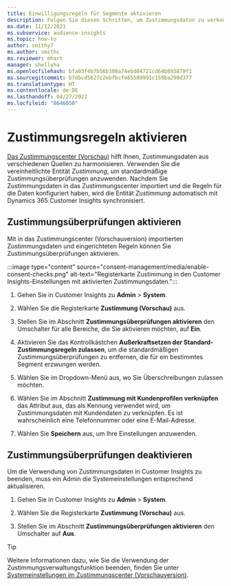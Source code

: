 ```yaml
---
title: Einwilligungsregeln für Segmente aktivieren
description: Folgen Sie diesen Schritten, um Zustimmungsdaten zu verknüpfen und Zustimmungsprüfungen in Dynamics 365 Customer Insights zu aktivieren. Ein Administrator kann auch Einwilligungsprüfungen deaktivieren.
ms.date: 11/12/2021
ms.subservice: audience-insights
ms.topic: how-to
author: smithy7
ms.author: smithc
ms.reviewer: mhart
manager: shellyha
ms.openlocfilehash: bfa03f4b7b56b300a74ebd04721cd64b893879f1
ms.sourcegitcommit: b7dbcd5627c2ebfbcfe65589991c159ba290d377
ms.translationtype: HT
ms.contentlocale: de-DE
ms.lasthandoff: 04/27/2022
ms.locfileid: "8646050"
---
```

# <a name="activate-consent-rules"></a>Zustimmungsregeln aktivieren

[Das Zustimmungscenter (Vorschau)](consent-management/overview.md) hilft Ihnen, Zustimmungsdaten aus verschiedenen Quellen zu harmonisieren. Verwenden Sie die vereinheitlichte Entität *Zustimmung*, um standardmäßige Zustimmungsüberprüfungen anzuwenden. Nachdem Sie Zustimmungsdaten in das Zustimmungscenter importiert und die Regeln für die Daten konfiguriert haben, wird die Entität *Zustimmung* automatisch mit Dynamics 365 Customer Insights synchronisiert.

## <a name="enable-consent-checks"></a>Zustimmungsüberprüfungen aktivieren

Mit in das Zustimmungscenter (Vorschauversion) importierten Zustimmungsdaten und eingerichteten Regeln können Sie Zustimmungsüberprüfungen aktivieren. 

:::image type="content" source="consent-management/media/enable-consent-checks.png" alt-text="Registerkarte Zustimmung in den Customer Insights-Einstellungen mit aktivierten Zustimmungsdaten.":::

1. Gehen Sie in Customer Insights zu **Admin** > **System**.

1. Wählen Sie die Registerkarte **Zustimmung (Vorschau)** aus.

1. Stellen Sie im Abschnitt **Zustimmungsüberprüfungen aktivieren** den Umschalter für alle Bereiche, die Sie aktivieren möchten, auf **Ein**.

1. Aktivieren Sie das Kontrollkästchen **Außerkraftsetzen der Standard-Zustimmungsregeln zulassen**, um die standardmäßigen Zustimmungsüberprüfungen zu entfernen, die für ein bestimmtes Segment erzwungen werden. 

1. Wählen Sie im Dropdown-Menü aus, wo Sie Überschreibungen zulassen möchten.     

1. Wählen Sie im Abschnitt **Zustimmung mit Kundenprofilen verknüpfen** das Attribut aus, das als Kennung verwendet wird, um Zustimmungsdaten mit Kundendaten zu verknüpfen. Es ist wahrscheinlich eine Telefonnummer oder eine E-Mail-Adresse. 

1. Wählen Sie **Speichern** aus, um Ihre Einstellungen anzuwenden.

## <a name="disable-consent-checks"></a>Zustimmungsüberprüfungen deaktivieren

Um die Verwendung von Zustimmungsdaten in Customer Insights zu beenden, muss ein Admin die Systemeinstellungen entsprechend aktualisieren.

1. Gehen Sie in Customer Insights zu **Admin** > **System**.

1. Wählen Sie die Registerkarte **Zustimmung (Vorschau)** aus.

1. Stellen Sie im Abschnitt **Zustimmungsüberprüfungen aktivieren** den Umschalter auf **Aus**.

> [!TIP]
> Weitere Informationen dazu, wie Sie die Verwendung der Zustimmungsverwaltungsfunktion beenden, finden Sie unter [Systemeinstellungen im Zustimmungscenter (Vorschauversion)](consent-management/system-settings.md).
